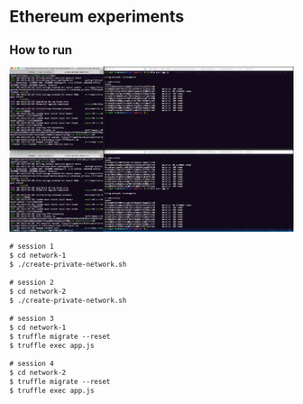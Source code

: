# Ethereum experiments

## How to run

<img src="shot-1.png" alt="shot" />

```
# session 1
$ cd network-1
$ ./create-private-network.sh

# session 2
$ cd network-2
$ ./create-private-network.sh

# session 3
$ cd network-1
$ truffle migrate --reset
$ truffle exec app.js    

# session 4
$ cd network-2
$ truffle migrate --reset
$ truffle exec app.js    

```